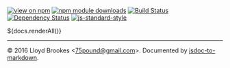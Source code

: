 [![view on npm](http://img.shields.io/npm/v/local-web-server-index.svg)](https://www.npmjs.org/package/local-web-server-index)
[![npm module downloads](http://img.shields.io/npm/dt/local-web-server-index.svg)](https://www.npmjs.org/package/local-web-server-index)
[![Build Status](https://travis-ci.org/local-web-server/index.svg?branch=master)](https://travis-ci.org/local-web-server/index)
[![Dependency Status](https://david-dm.org/local-web-server/index.svg)](https://david-dm.org/local-web-server/index)
[![js-standard-style](https://img.shields.io/badge/code%20style-standard-brightgreen.svg)](https://github.com/feross/standard)

${docs.renderAll()}

* * *

&copy; 2016 Lloyd Brookes \<75pound@gmail.com\>. Documented by [jsdoc-to-markdown](https://github.com/jsdoc2md/jsdoc-to-markdown).
